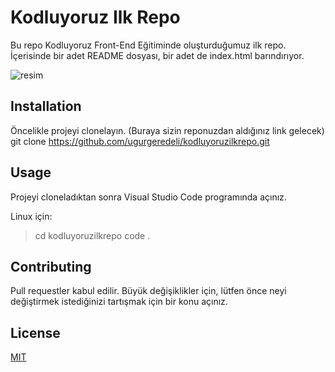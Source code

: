 # Kodluyoruz Ilk Repo
Bu repo Kodluyoruz Front-End Eğitiminde oluşturduğumuz ilk repo. İçerisinde bir adet README dosyası, bir adet de index.html barındırıyor.

![resim](C:\Users\Uğur\Desktop\kodluyoruzilkrepo-main)

## Installation
Öncelikle projeyi clonelayın. (Buraya sizin reponuzdan aldığınız link gelecek)
git clone https://github.com/ugurgeredeli/kodluyoruzilkrepo.git
## Usage
Projeyi cloneladıktan sonra Visual Studio Code programında açınız.

Linux için:

>cd kodluyoruzilkrepo
code .
## Contributing
Pull requestler kabul edilir. Büyük değişiklikler için, lütfen önce neyi değiştirmek istediğinizi tartışmak için bir konu açınız.
## License
[MIT](https://choosealicense.com/licenses/mit/)

